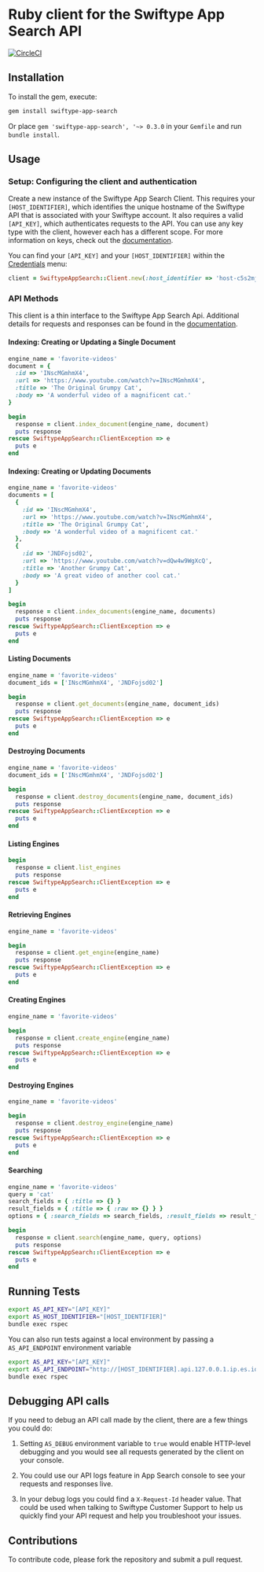 # Ruby client for the Swiftype App Search API

[![CircleCI](https://circleci.com/gh/swiftype/swiftype-app-search-ruby.svg?style=svg)](https://circleci.com/gh/swiftype/swiftype-app-search-ruby)

## Installation

To install the gem, execute:

```bash
gem install swiftype-app-search
```

Or place `gem 'swiftype-app-search', '~> 0.3.0` in your `Gemfile` and run `bundle install`.

## Usage

### Setup: Configuring the client and authentication

Create a new instance of the Swiftype App Search Client. This requires your `[HOST_IDENTIFIER]`, which
identifies the unique hostname of the Swiftype API that is associated with your Swiftype account.
It also requires a valid `[API_KEY]`, which authenticates requests to the API. You can use any key type with the client, however each has a different scope. For more information on keys, check out the [documentation](https://swiftype.com/documentation/app-search/credentials).

You can find your `[API_KEY]` and your `[HOST_IDENTIFIER]` within the [Credentials](https://app.swiftype.com/as/credentials) menu:

```ruby
client = SwiftypeAppSearch::Client.new(:host_identifier => 'host-c5s2mj', :api_key => 'api-mu75psc5egt9ppzuycnc2mc3')
```

### API Methods

This client is a thin interface to the Swiftype App Search Api. Additional details for requests and responses can be
found in the [documentation](https://swiftype.com/documentation/app-search).

#### Indexing: Creating or Updating a Single Document

```ruby
engine_name = 'favorite-videos'
document = {
  :id => 'INscMGmhmX4',
  :url => 'https://www.youtube.com/watch?v=INscMGmhmX4',
  :title => 'The Original Grumpy Cat',
  :body => 'A wonderful video of a magnificent cat.'
}

begin
  response = client.index_document(engine_name, document)
  puts response
rescue SwiftypeAppSearch::ClientException => e
  puts e
end
```

#### Indexing: Creating or Updating Documents

```ruby
engine_name = 'favorite-videos'
documents = [
  {
    :id => 'INscMGmhmX4',
    :url => 'https://www.youtube.com/watch?v=INscMGmhmX4',
    :title => 'The Original Grumpy Cat',
    :body => 'A wonderful video of a magnificent cat.'
  },
  {
    :id => 'JNDFojsd02',
    :url => 'https://www.youtube.com/watch?v=dQw4w9WgXcQ',
    :title => 'Another Grumpy Cat',
    :body => 'A great video of another cool cat.'
  }
]

begin
  response = client.index_documents(engine_name, documents)
  puts response
rescue SwiftypeAppSearch::ClientException => e
  puts e
end
```

#### Listing Documents

```ruby
engine_name = 'favorite-videos'
document_ids = ['INscMGmhmX4', 'JNDFojsd02']

begin
  response = client.get_documents(engine_name, document_ids)
  puts response
rescue SwiftypeAppSearch::ClientException => e
  puts e
end
```

#### Destroying Documents

```ruby
engine_name = 'favorite-videos'
document_ids = ['INscMGmhmX4', 'JNDFojsd02']

begin
  response = client.destroy_documents(engine_name, document_ids)
  puts response
rescue SwiftypeAppSearch::ClientException => e
  puts e
end
```

#### Listing Engines

```ruby
begin
  response = client.list_engines
  puts response
rescue SwiftypeAppSearch::ClientException => e
  puts e
end
```

#### Retrieving Engines

```ruby
engine_name = 'favorite-videos'

begin
  response = client.get_engine(engine_name)
  puts response
rescue SwiftypeAppSearch::ClientException => e
  puts e
end
```

#### Creating Engines

```ruby
engine_name = 'favorite-videos'

begin
  response = client.create_engine(engine_name)
  puts response
rescue SwiftypeAppSearch::ClientException => e
  puts e
end
```

#### Destroying Engines

```ruby
engine_name = 'favorite-videos'

begin
  response = client.destroy_engine(engine_name)
  puts response
rescue SwiftypeAppSearch::ClientException => e
  puts e
end
```

#### Searching

```ruby
engine_name = 'favorite-videos'
query = 'cat'
search_fields = { :title => {} }
result_fields = { :title => { :raw => {} } }
options = { :search_fields => search_fields, :result_fields => result_fields }

begin
  response = client.search(engine_name, query, options)
  puts response
rescue SwiftypeAppSearch::ClientException => e
  puts e
end
```

## Running Tests

```bash
export AS_API_KEY="[API_KEY]"
export AS_HOST_IDENTIFIER="[HOST_IDENTIFIER]"
bundle exec rspec
```

You can also run tests against a local environment by passing a `AS_API_ENDPOINT` environment variable

```bash
export AS_API_KEY="[API_KEY]"
export AS_API_ENDPOINT="http://[HOST_IDENTIFIER].api.127.0.0.1.ip.es.io:3002/api/as/v1"
bundle exec rspec
```

## Debugging API calls

If you need to debug an API call made by the client, there are a few things you could do:

1. Setting `AS_DEBUG` environment variable to `true` would enable HTTP-level debugging and you would
   see all requests generated by the client on your console.

2. You could use our API logs feature in App Search console to see your requests and responses live.

3. In your debug logs you could find a `X-Request-Id` header value. That could be used when talking
   to Swiftype Customer Support to help us quickly find your API request and help you troubleshoot
   your issues.

## Contributions

To contribute code, please fork the repository and submit a pull request.
